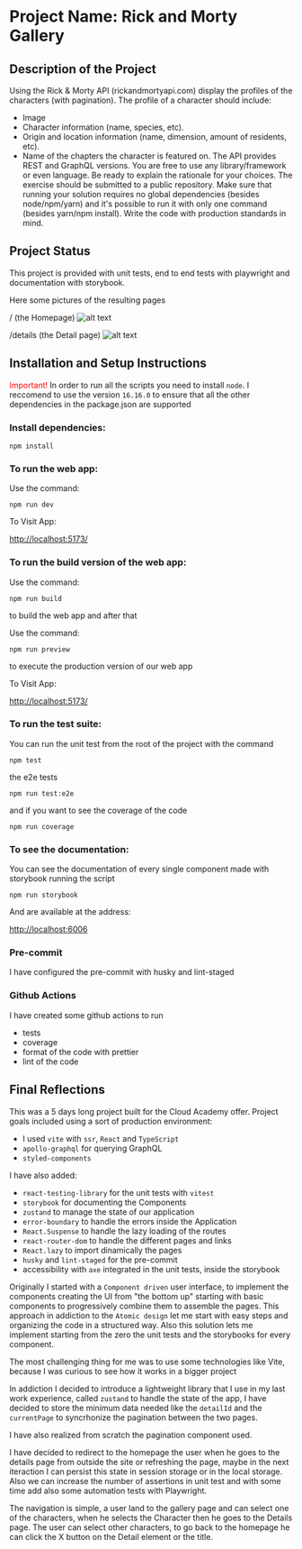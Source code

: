 # Project Name: Rick and Morty Gallery

## Description of the Project

Using the Rick & Morty API (rickandmortyapi.com) display the profiles of the characters (with
pagination).
The profile of a character should include:

- Image
- Character information (name, species, etc).
- Origin and location information (name, dimension, amount of residents, etc).
- Name of the chapters the character is featured on.
  The API provides REST and GraphQL versions.
  You are free to use any library/framework or even language. Be ready to explain the rationale
  for your choices.
  The exercise should be submitted to a public repository. Make sure that running your solution
  requires no global dependencies (besides node/npm/yarn) and it's possible to run it with only
  one command (besides yarn/npm install).
  Write the code with production standards in mind.

## Project Status

This project is provided with unit tests, end to end tests with playwright and documentation with storybook.

Here some pictures of the resulting pages

/ (the Homepage)
![alt text](file:///Users/staeggi/Downloads/localhost_5173_.png)

/details (the Detail page)
![alt text](<file:///Users/staeggi/Downloads/localhost_5173_(1).png>)

## Installation and Setup Instructions

<span style="color:red"> Important! </span>
In order to run all the scripts you need to install `node`. I reccomend to use the version `16.16.0` to ensure that all the other dependencies in the package.json are supported

### Install dependencies:

`npm install`

### To run the web app:

Use the command:

`npm run dev`

To Visit App:

[http://localhost:5173/](http://localhost:5173/)

### To run the build version of the web app:

Use the command:

`npm run build`

to build the web app
and after that

Use the command:

`npm run preview`

to execute the production version of our web app

To Visit App:

[http://localhost:5173/](http://localhost:5173/)

### To run the test suite:

You can run the unit test from the root of the project with the command

`npm test`

the e2e tests

`npm run test:e2e`

and if you want to see the coverage of the code

`npm run coverage`

### To see the documentation:

You can see the documentation of every single component made with storybook running the script

`npm run storybook`

And are available at the address:

[http://localhost:6006](http://localhost:6006)

### Pre-commit

I have configured the pre-commit with husky and lint-staged

### Github Actions

I have created some github actions to run

- tests
- coverage
- format of the code with prettier
- lint of the code

## Final Reflections

This was a 5 days long project built for the Cloud Academy offer. Project goals included using a sort of production environment:

- I used `vite` with `ssr`, `React` and `TypeScript`
- `apollo-graphql` for querying GraphQL
- `styled-components`

I have also added:

- `react-testing-library` for the unit tests with `vitest`
- `storybook` for documenting the Components
- `zustand` to manage the state of our application
- `error-boundary` to handle the errors inside the Application
- `React.Suspense` to handle the lazy loading of the routes
- `react-router-dom` to handle the different pages and links
- `React.lazy` to import dinamically the pages
- `husky` and `lint-staged` for the pre-commit
- accessibility with `axe` integrated in the unit tests, inside the storybook

Originally I started with a `Component driven` user interface, to implement the components creating the UI from "the bottom up" starting with basic components to progressively combine them to assemble the pages. This approach in addiction to the `Atomic design` let me start with easy steps and organizing the code in a structured way.
Also this solution lets me implement starting from the zero the unit tests and the storybooks for every component.

The most challenging thing for me was to use some technologies like Vite, because I was curious to see how it works in a bigger project

In addiction I decided to introduce a lightweight library that I use in my last work experience, called `zustand` to handle the state of the app, I have decided to store the minimum data needed like the `detailId` and the `currentPage` to syncrhonize the pagination between the two pages.

I have also realized from scratch the pagination component used.

I have decided to redirect to the homepage the user when he goes to the details page from outside the site or refreshing the page, maybe in the next iteraction I can persist this state in session storage or in the local storage.
Also we can increase the number of assertions in unit test and with some time add also some automation tests with Playwright.

The navigation is simple, a user land to the gallery page and can select one of the characters, when he selects the Character then he goes to the Details page. The user can select other characters, to go back to the homepage he can click the X button on the Detail element or the title.
